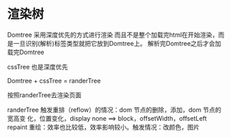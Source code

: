# 渲染树

Domtree 采用深度优先的方式进行渲染
而且不是整个加载完html在开始渲染，而是一旦识别(解析)标签类型就把它放到Domtree上。
解析完Domtree之后才会加载完Domtree

cssTree 也是深度优先

Domtree + cssTree = randerTree

按照randerTree去渲染页面

randerTree 触发重排（reflow）的情况：dom 节点的删除，添加，dom 节点的宽高变
化，位置变化，display none ==> block，offsetWidth，offsetLeft 
repaint 重绘：效率也比较低，效率影响较小。触发情况：改颜色，图片